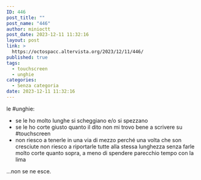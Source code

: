 ```yaml
---
ID: 446
post_title: ""
post_name: "446"
author: minioctt
post_date: 2023-12-11 11:32:16
layout: post
link: >
  https://octospacc.altervista.org/2023/12/11/446/
published: true
tags:
  - touchscreen
  - unghie
categories:
  - Senza categoria
date: 2023-12-11 11:32:16
---
```

<!-- wp:paragraph -->
<p>le #unghie:</p>
<!-- /wp:paragraph -->

<!-- wp:list -->
<ul><!-- wp:list-item -->
<li>se le ho molto lunghe si scheggiano e/o si spezzano</li>
<!-- /wp:list-item -->

<!-- wp:list-item -->
<li>se le ho corte giusto quanto il dito non mi trovo bene a scrivere su #touchscreen</li>
<!-- /wp:list-item -->

<!-- wp:list-item -->
<li>non riesco a tenerle in una via di mezzo perché una volta che son cresciute non riesco a riportarle tutte alla stessa lunghezza senza farle molto corte quanto sopra, a meno di spendere parecchio tempo con la lima</li>
<!-- /wp:list-item --></ul>
<!-- /wp:list -->

<!-- wp:paragraph -->
<p>...non se ne esce.</p>
<!-- /wp:paragraph -->
